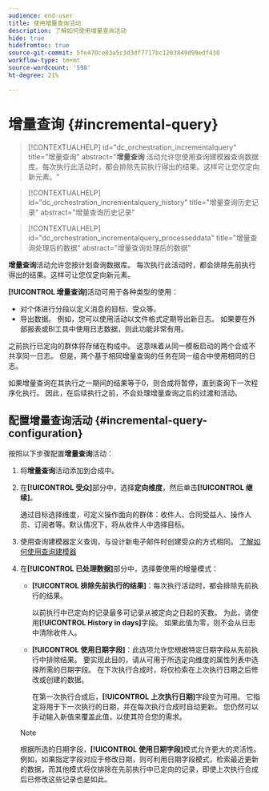 ```yaml
---
audience: end-user
title: 使用增量查询活动
description: 了解如何使用增量查询活动
hide: true
hidefromtoc: true
source-git-commit: 5fe470ce83a5c3d3df7717bc1203849d99edf430
workflow-type: tm+mt
source-wordcount: '598'
ht-degree: 21%

---
```


# 增量查询 {#incremental-query}

>[!CONTEXTUALHELP]
>id="dc_orchestration_incrementalquery"
>title="增量查询"
>abstract="**增量查询** 活动允许您使用查询建模器查询数据库。每次执行此活动时，都会排除先前执行得出的结果。这样可让您仅定向新元素。"

>[!CONTEXTUALHELP]
>id="dc_orchestration_incrementalquery_history"
>title="增量查询历史记录"
>abstract="增量查询历史记录"

>[!CONTEXTUALHELP]
>id="dc_orchestration_incrementalquery_processeddata"
>title="增量查询处理后的数据"
>abstract="增量查询处理后的数据"

**增量查询**&#x200B;活动允许您按计划查询数据库。 每次执行此活动时，都会排除先前执行得出的结果。这样可让您仅定向新元素。

**[!UICONTROL 增量查询]**&#x200B;活动可用于各种类型的使用：

* 对个体进行分段以定义消息的目标、受众等。
* 导出数据。 例如，您可以使用活动以文件格式定期导出新日志。 如果要在外部报表或BI工具中使用日志数据，则此功能非常有用。

之前执行已定向的群体将存储在构成中。 这意味着从同一模板启动的两个合成不共享同一日志。 但是，两个基于相同增量查询的任务在同一组合中使用相同的日志。

如果增量查询在其执行之一期间的结果等于0，则合成将暂停，直到查询下一次程序化执行。 因此，在后续执行之前，不会处理增量查询之后的过渡和活动。

## 配置增量查询活动 {#incremental-query-configuration}

按照以下步骤配置&#x200B;**增量查询**&#x200B;活动：

1. 将&#x200B;**增量查询**&#x200B;活动添加到合成中。

1. 在&#x200B;**[!UICONTROL 受众]**&#x200B;部分中，选择&#x200B;**定向维度**，然后单击&#x200B;**[!UICONTROL 继续]**。

   通过目标选择维度，可定义操作面向的群体：收件人、合同受益人、操作人员、订阅者等。默认情况下，将从收件人中选择目标。<!--[Learn more about targeting dimensions](../../audience/about-recipients.md#targeting-dimensions)-->

1. 使用查询建模器定义查询，与设计新电子邮件时创建受众的方式相同。 [了解如何使用查询建模器](../../query/query-modeler-overview.md)

1. 在&#x200B;**[!UICONTROL 已处理数据]**&#x200B;部分中，选择要使用的增量模式：

   * **[!UICONTROL 排除先前执行的结果]**：每次执行活动时，都会排除先前执行的结果。

     以前执行中已定向的记录最多可记录从被定向之日起的天数。 为此，请使用&#x200B;**[!UICONTROL History in days]**&#x200B;字段。 如果此值为零，则不会从日志中清除收件人。

   * **[!UICONTROL 使用日期字段]**：此选项允许您根据特定日期字段从先前执行中排除结果。 要实现此目的，请从可用于所选定向维度的属性列表中选择所需的日期字段。 在下次执行合成时，将仅检索在上次执行日期之后修改或创建的数据。

     在第一次执行合成后，**[!UICONTROL 上次执行日期]**&#x200B;字段变为可用。 它指定将用于下一次执行的日期，并在每次执行合成时自动更新。 您仍然可以手动输入新值来覆盖此值，以使其符合您的需求。

   >[!NOTE]
   >
   >根据所选的日期字段，**[!UICONTROL 使用日期字段]**&#x200B;模式允许更大的灵活性。 例如，如果指定字段对应于修改日期，则可利用日期字段模式，检索最近更新的数据，而其他模式将仅排除在先前执行中已定向的记录，即使上次执行合成后已修改这些记录也是如此。

<!--

## Example {#incremental-query-example}

The following example shows the configuration of a workflow which filters every week the profiles in the Adobe Campaign database that are subscribed to the Yoga Newsletter service, to send them a welcome email.

![](../assets/incremental-query-example.png)

The workflow is made up of the following elements:

* A **[!UICONTROL Scheduler]** activity, to execute the workflow every Monday at 6 am.
* An **[!UICONTROL Incremental query]** activity, which targets all of the current subscribers during the first execution, then only the new subscribers of that week during the following executions.
* An **[!UICONTROL Email delivery]** activity.
-->
